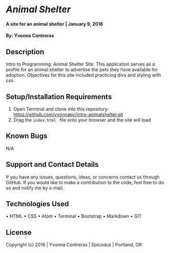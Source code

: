 # _Animal Shelter_

#### A site for an animal shelter   | January 9, 2016

#### By: Yvonna Contreras 

## Description

Intro to Programming: Animal Shelter Site. This application serves as a profile for an animal shelter to advertise the pets they have available for adoption. Objectives for this site included practicing divs and styling with css.

## Setup/Installation Requirements

1. Open Terminal and clone into this repository: https://github.com/yvonnapc/intro-animalshelter.git
2. Drag the ```index.html ``` file onto your browser and the site will load

## Known Bugs

N/A

## Support and Contact Details

If you have any issues, questions, ideas, or concerns contact us through GitHub. If you would like to make a contribution to the code, feel free to do so and notify me by e-mail.

## Technologies Used

• HTML
• CSS
• Atom
• Terminal
• Bootstrap
• Markdown
• GIT

## License

Copyright (c) 2016  |  Yvonna Contreras  |  Epicodus  |  Portland, OR
